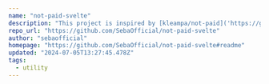 ```yaml
---
name: "not-paid-svelte"
description: "This project is inspired by [kleampa/not-paid]('https://github.com/kleampa/not-paid'). I found the project interesting and funny and through this project I decided to publish my contribution made with SvelteKit!"
repo_url: "https://github.com/SebaOfficial/not-paid-svelte"
author: "sebaofficial"
homepage: "https://github.com/SebaOfficial/not-paid-svelte#readme"
updated: "2024-07-05T13:27:45.478Z"
tags: 
  - utility
---
```

